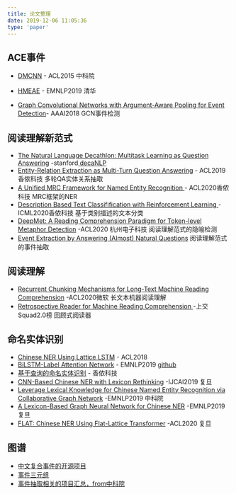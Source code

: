 ```yaml
---
title: 论文整理
date: 2019-12-06 11:05:36
type: 'paper'
---
```


##  ACE事件

- [DMCNN]( https://www.aclweb.org/anthology/P15-1017.pdf ) - ACL2015 中科院

- [HMEAE]( https://www.aclweb.org/anthology/D19-1584.pdf ) - EMNLP2019 清华
- [Graph Convolutional Networks with Argument-Aware Pooling for Event Detection]( https://www.aaai.org/ocs/index.php/AAAI/AAAI18/paper/view/16329/16155 )- AAAI2018 GCN事件检测

##  阅读理解新范式

- [The Natural Language Decathlon: Multitask Learning as Question Answering]( https://arxiv.org/pdf/1806.08730.pdf ) -stanford[ decaNLP ]( https://web.stanford.edu/class/archive/cs/cs224n/cs224n.1194/slides/cs224n-2019-lecture17-multitask.pdf )
- [Entity-Relation Extraction as Multi-Turn Question Answering](https://www.aclweb.org/anthology/P19-1129.pdf) - ACL2019 香侬科技 多轮QA实体关系抽取
- [ A Unified MRC Framework for Named Entity Recognition ]( https://arxiv.org/pdf/1910.11476.pdf ) - ACL2020香侬科技 MRC框架的NER
- [Description Based Text Classifification with Reinforcement Learning ]( https://arxiv.org/abs/2002.03067 )-ICML2020香侬科技 基于类别描述的文本分类
- [DeepMet: A Reading Comprehension Paradigm for Token-level Metaphor Detection]( https://www.aclweb.org/anthology/2020.figlang-1.4/ ) -ACL2020 杭州电子科技 阅读理解范式的隐喻检测
- [Event Extraction by Answering (Almost) Natural Questions]( https://arxiv.org/pdf/2004.13625.pdf ) 阅读理解范式的事件抽取

##  阅读理解  

- [Recurrent Chunking Mechanisms for Long-Text Machine Reading Comprehension]( https://arxiv.org/pdf/2005.08056.pdf ) -ACL2020微软 长文本机器阅读理解
- [ Retrospective Reader for Machine Reading Comprehension ]( https://arxiv.org/abs/2001.09694v2 ) -上交 Squad2.0榜 回顾式阅读器

##  命名实体识别

- [Chinese NER Using Lattice LSTM]( https://arxiv.org/pdf/1805.02023.pdf ) - ACL2018
- [BiLSTM-Label Attention Network]( https://arxiv.org/pdf/1908.08676.pdf ) - EMNLP2019 [github]( https://github.com/ShannonAI/mrc-for-flat-nested-ner )
- [基于查询的命名实体识别]( https://arxiv.org/pdf/1908.09138.pdf ) - 香侬科技 
- [CNN-Based Chinese NER with Lexicon Rethinking]( https://www.ijcai.org/Proceedings/2019/0692.pdf ) -IJCAI2019 复旦
- [Leverage Lexical Knowledge for Chinese Named Entity Recognition via Collaborative Graph Network](https://www.aclweb.org/anthology/D19-1396.pdf) -EMNLP2019 中科院
- [A Lexicon-Based Graph Neural Network for Chinese NER](https://www.aclweb.org/anthology/D19-1096.pdf) -EMNLP2019 复旦
- [FLAT: Chinese NER Using Flat-Lattice Transformer]( https://arxiv.org/abs/2004.11795 ) -ACL2020 复旦

##  图谱

- [中文复合事件的开源项目](https://github.com/liuhuanyong/ComplexEventExtraction)
- [事件三元组](https://github.com/liuhuanyong/EventTriplesExtraction)
- [事件抽取相关的项目汇总，from中科院]( https://liuhuanyong.github.io/ )

